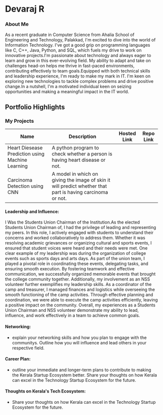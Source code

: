 # Devaraj R 

### About Me

As a recent graduate in Computer Science from Ahalia School of Engineering and Technology, Palakkad, I'm excited to dive into the world of Information Technology. I've got a good grip on programming languages like C, C++, Java, Python, and SQL, which fuels my drive to work on innovative projects.I'm passionate about technology and always eager to learn and grow in this ever-evolving field. My ability to adapt and take on challenges head-on helps me thrive in fast-paced environments, contributing effectively to team goals.Equipped with both technical skills and leadership experience, I'm ready to make my mark in IT. I'm keen on exploring new technologies to tackle complex problems and drive positive change.In a nutshell, I'm a motivated individual keen on seizing opportunities and making a meaningful impact in the IT world.


## Portfolio Highlights

### My Projects

| Name                | Description                                                                | Hosted Link                              | Repo Link                   
|---------------------|---------------------------------------------------------------------------|------------------------------------------|----------------------------------------------------------------|
| Heart Diesease Prediction using Machine Learning|  A python program to check whether a person is having heart disease or not.                                          | 
| Carcinoma Detection using CNN| A model in which on giving the image of skin it will predict whether that part is having carcinoma or not.                                 

#### Leadership and Influence:

I Was the Students Union Chairman of the Institution.As the elected Students Union Chairman of, I had the privilege of leading and representing my peers. In this role, I actively engaged with students to understand their concerns and worked collaboratively to address them. Whether it was resolving academic grievances or organizing cultural and sports events, I ensured that student voices were heard and their needs were met.
One clear example of my leadership was during the organization of college events such as sports days and arts days. As part of the union team, I played a pivotal role in coordinating these events, delegating tasks, and ensuring smooth execution. By fostering teamwork and effective communication, we successfully organized memorable events that brought the college community together.
Additionally, my involvement as an NSS volunteer further exemplifies my leadership skills. As a coordinator of the camp and treasurer, I managed finances and logistics while overseeing the smooth functioning of the camp activities. Through effective planning and coordination, we were able to execute the camp activities efficiently, leaving a positive impact on the community.
Overall, my experiences as a Students Union Chairman and NSS volunteer demonstrate my ability to lead, influence, and work effectively in a team to achieve common goals.

#### Networking:

- explain your networking skills and how you plan to engage with the communitys. Outline how you will influence and lead others in your respective field.

#### Career Plan:

- outline your immediate and longer-term plans to contribute to making the Kerala Startup Ecosystem better. Share your thoughts on how Kerala can excel in the Technology Startup Ecosystem for the future.

#### Thoughts on Kerala's Tech Ecosystem:

- Share your thoughts on how Kerala can excel in the Technology Startup Ecosystem for the future.
